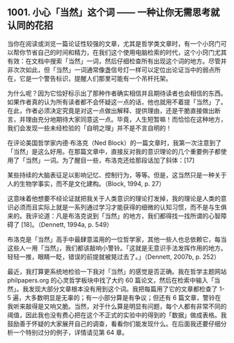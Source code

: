 ## 1001. 小心「当然」这个词 —— 一种让你无需思考就认同的花招

当你在阅读或浏览一篇论证性较强的文章，尤其是哲学类文章时，有一个小窍门可以帮你节省自己的时间和精力，在我们这个使用电脑检索的时代，这个小窍门尤其有效：在文档中搜索「当然」一词，然后仔细检查所有出现这个词的地方。尽管并非次次如此，但「当然」一词通常像盏信号灯一样可以定位出论证当中的弱点所在，它是一个警告标识，提醒人们那里可能有一个吊杆托架。

为什么呢？因为它恰好标示出了那种作者确实相信并且期待读者也会相信的东西。如果作者真的认为所有读者都不会怀疑这一点的话，他也就用不着提「当然」了。在此，作者必须决定究竟是对这一点做出解释、提供理由，还是干脆直接做出断言，并理由充分地期待大家同意这一点。毕竟，人生短暂嘛！而恰恰在这种地方，我们会发现一些未经检验的「自明之理」并不是不言自明的！

在评论美国哲学家内德·布洛克（Ned Block）的一篇文章时，我第一次注意到了「当然」是这么好用。在那篇文章中，直接反对我的意识理论的几个重要例子都使用了「当然」一词。为了醒目一些，布洛克还给那段话加了斜体：[17]

某些持续的大脑表征足以影响记忆、控制行为，等等。但是，这当然只是一种关于人的生物学事实，而不是文化建构。（Block, 1994, p. 27）

这意味着他想要不经论证就把我关于人类意识的理论打发掉，我的理论是人类的意识必须而且实际上就是一系列通过学习才能获得的细微的认知习惯，而不是与生俱来的。我评论道：凡是布洛克说到「当然」的地方，我们都得找一找所谓的心智障碍了 [18]。（Dennett, 1994a, p. 549）

布洛克是「当然」高手中最肆意滥用的一位哲学家，其他一些人也总依赖它，每当这些人一用「当然」，我们都该敲响小警铃。「这就是无意识手法发挥作用的地方。轻轻一推，眼睛一眨，错误的前提就被晃过去了。」（Dennett, 2007b, p. 252）

最近，我打算更系统地检验一下我对「当然」的感觉是否正确。我在哲学主题网站 philpapers.org 的心灵哲学板块中找了大约 60 篇论文，然后在检索中输入「当然」。我发现大部分文章根本没有用到这个词。我把每篇用了它的文章都检查了 1-5 遍，大多数明显是无辜的；有一小部分算是有争议；但还有 6 篇文章，警铃在我听来敲得是又响又脆。当然，对于什么算是明显有问题，每个人都有非常不同的阈值，因此我也没有费心把在这个不正式的实验中的得到的「数据」做成表格。我鼓励善于怀疑的大家展开自己的调查，看看你们能发现什么。在后面我还要仔细分析一个特别过分的例子，详情请见第 64 章。



